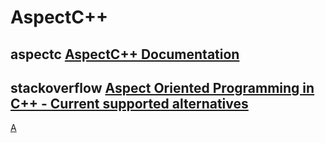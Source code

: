 # AspectC++

## aspectc [AspectC++ Documentation](https://www.aspectc.org/Documentation.php)



## stackoverflow [Aspect Oriented Programming in C++ - Current supported alternatives](https://stackoverflow.com/questions/4200183/aspect-oriented-programming-in-c-current-supported-alternatives)



[A](https://stackoverflow.com/a/4331966)